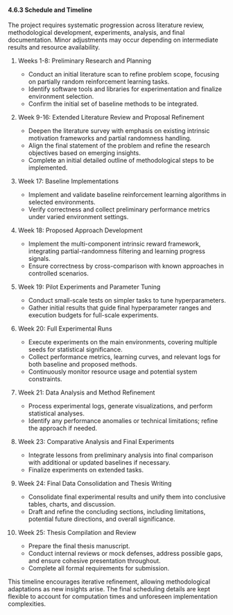 #### 4.6.3 Schedule and Timeline

The project requires systematic progression across literature review, methodological development, experiments, analysis, and final documentation. Minor adjustments may occur depending on intermediate results and resource availability.

1. Weeks 1-8: Preliminary Research and Planning
   - Conduct an initial literature scan to refine problem scope, focusing on partially random reinforcement learning tasks.
   - Identify software tools and libraries for experimentation and finalize environment selection.
   - Confirm the initial set of baseline methods to be integrated.

2. Week 9-16: Extended Literature Review and Proposal Refinement
   - Deepen the literature survey with emphasis on existing intrinsic motivation frameworks and partial randomness handling.
   - Align the final statement of the problem and refine the research objectives based on emerging insights.
   - Complete an initial detailed outline of methodological steps to be implemented.

3. Week 17: Baseline Implementations
   - Implement and validate baseline reinforcement learning algorithms in selected environments.
   - Verify correctness and collect preliminary performance metrics under varied environment settings.

4. Week 18: Proposed Approach Development
   - Implement the multi-component intrinsic reward framework, integrating partial-randomness filtering and learning progress signals.
   - Ensure correctness by cross-comparison with known approaches in controlled scenarios.

5. Week 19: Pilot Experiments and Parameter Tuning
   - Conduct small-scale tests on simpler tasks to tune hyperparameters.
   - Gather initial results that guide final hyperparameter ranges and execution budgets for full-scale experiments.

6. Week 20: Full Experimental Runs
   - Execute experiments on the main environments, covering multiple seeds for statistical significance.
   - Collect performance metrics, learning curves, and relevant logs for both baseline and proposed methods.
   - Continuously monitor resource usage and potential system constraints.

7. Week 21: Data Analysis and Method Refinement
   - Process experimental logs, generate visualizations, and perform statistical analyses.
   - Identify any performance anomalies or technical limitations; refine the approach if needed.

8. Week 23: Comparative Analysis and Final Experiments
   - Integrate lessons from preliminary analysis into final comparison with additional or updated baselines if necessary.
   - Finalize experiments on extended tasks.

9. Week 24: Final Data Consolidation and Thesis Writing
   - Consolidate final experimental results and unify them into conclusive tables, charts, and discussion.
   - Draft and refine the concluding sections, including limitations, potential future directions, and overall significance.

10. Week 25: Thesis Compilation and Review
    - Prepare the final thesis manuscript.
    - Conduct internal reviews or mock defenses, address possible gaps, and ensure cohesive presentation throughout.
    - Complete all formal requirements for submission.

This timeline encourages iterative refinement, allowing methodological adaptations as new insights arise. The final scheduling details are kept flexible to account for computation times and unforeseen implementation complexities.
